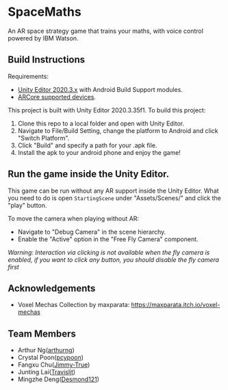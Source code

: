 # SpaceMaths
An AR space strategy game that trains your maths, with voice control powered by IBM Watson.

## Build Instructions
Requirements:
- [Unity Editor 2020.3.x](https://unity3d.com/get-unity/download) with Android Build Support modules.
- [ARCore supported devices](https://developers.google.com/ar/devices).

This project is built with Unity Editor 2020.3.35f1. To build this project:
1. Clone this repo to a local folder and open with Unity Editor.
2. Navigate to File/Build Setting, change the platform to Android and click "Switch Platform".
3. Click "Build" and specify a path for your .apk file.
4. Install the apk to your android phone and enjoy the game!

## Run the game inside the Unity Editor.
This game can be run without any AR support inside the Unity Editor. What you need to do is open `StartingScene` under "Assets/Scenes/" and click the "play" button.

To move the camera when playing without AR: 
- Navigate to "Debug Camera" in the scene hierarchy.
- Enable the "Active" option in the "Free Fly Camera" component.
  
*Warning: Interaction via clicking is not available when the fly camera is enabled, if you want to click any button, you should disable the fly camera first*

## Acknowledgements
- Voxel Mechas Collection by maxparata: https://maxparata.itch.io/voxel-mechas

## Team Members
- Arthur Ng([arthurng](https://github.com/arthurtng))
- Crystal Poon([pcypoon](https://github.com/pcypoon))
- Fangxu Chu([Jimmy-True](https://github.com/Jimmy-True))
- Junting Lai([Travisljt](https://github.com/Travisljt))
- Mingzhe Deng([Desmond121](https://github.com/Desmond121))

